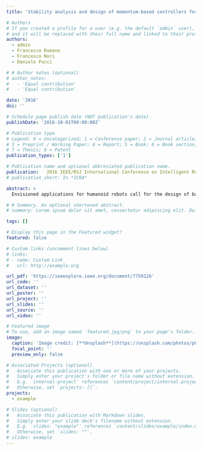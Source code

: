 ```yaml
---
title: 'Stability analysis and design of momentum-based controllers for humanoid robots'

# Authors
# If you created a profile for a user (e.g. the default `admin` user), write the username (folder name) here
# and it will be replaced with their full name and linked to their profile.
authors:
  - admin
  - Francesco Romano
  - Francesco Nori
  - Daniele Pucci

# # Author notes (optional)
# author_notes:
#   - 'Equal contribution'
#   - 'Equal contribution'

date: '2016'
doi: ''

# Schedule page publish date (NOT publication's date).
publishDate: '2016-10-01T00:00:00Z'

# Publication type.
# Legend: 0 = Uncategorized; 1 = Conference paper; 2 = Journal article;
# 3 = Preprint / Working Paper; 4 = Report; 5 = Book; 6 = Book section;
# 7 = Thesis; 8 = Patent
publication_types: ['1']

# Publication name and optional abbreviated publication name.
publication:   2016 IEEE/RSJ International Conference on Intelligent Robots and Systems (IROS)
# publication_short: In *ICRA*

abstract: >
  Envisioned applications for humanoid robots call for the design of balancing and walking controllers. While promising results have been recently achieved, robust and reliable controllers are still a challenge for the control community dealing with humanoid robotics. Momentum-based strategies have proven their effectiveness for controlling humanoids balancing, but the stability analysis of these controllers is still missing. The contribution of this paper is twofold. First, we numerically show that the application of state-of-the-art momentum-based control strategies may lead to unstable zero dynamics. Secondly, we propose simple modifications to the control architecture that avoid instabilities at the zero-dynamics level. Asymptotic stability of the closed loop system is shown by means of a Lyapunov analysis on the linearized system's joint space. The theoretical results are validated with both simulations and experiments on the iCub humanoid robot.

# # Summary. An optional shortened abstract.
# summary: Lorem ipsum dolor sit amet, consectetur adipiscing elit. Duis posuere tellus ac convallis placerat. Proin tincidunt magna sed ex sollicitudin condimentum.

tags: []

# Display this page in the Featured widget?
featured: false

# Custom links (uncomment lines below)
# links:
# - name: Custom Link
#   url: http://example.org

url_pdf: 'https://ieeexplore.ieee.org/document/7759126'
url_code: ''
url_dataset: ''
url_poster: ''
url_project: ''
url_slides: ''
url_source: ''
url_video: ''

# Featured image
# To use, add an image named `featured.jpg/png` to your page's folder.
image:
  caption: 'Image credit: [**Unsplash**](https://unsplash.com/photos/pLCdAaMFLTE)'
  focal_point: ''
  preview_only: false

# Associated Projects (optional).
#   Associate this publication with one or more of your projects.
#   Simply enter your project's folder or file name without extension.
#   E.g. `internal-project` references `content/project/internal-project/index.md`.
#   Otherwise, set `projects: []`.
projects:
  - example

# Slides (optional).
#   Associate this publication with Markdown slides.
#   Simply enter your slide deck's filename without extension.
#   E.g. `slides: "example"` references `content/slides/example/index.md`.
#   Otherwise, set `slides: ""`.
# slides: example
---
```


<!-- {{% callout note %}}
Click the _Cite_ button above to demo the feature to enable visitors to import publication metadata into their reference management software.
{{% /callout %}}

{{% callout note %}}
Create your slides in Markdown - click the _Slides_ button to check out the example.
{{% /callout %}}

Supplementary notes can be added here, including [code, math, and images](https://wowchemy.com/docs/writing-markdown-latex/). -->
